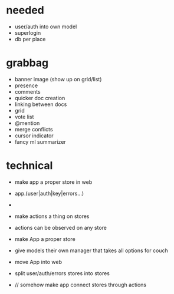 # needed

- user/auth into own model
- superlogin
- db per place

# grabbag

  - banner image (show up on grid/list)
  - presence
  - comments
  - quicker doc creation
  - linking between docs
  - grid
  - vote list
  - @mention
  - merge conflicts
  - cursor indicator
  - fancy ml summarizer

# technical

- make app a proper store in web
- app.(user|auth|key|errors...)
-

- make actions a thing on stores
- actions can be observed on any store
- make App a proper store
- give models their own manager that takes all options for couch
- move App into web
- split user/auth/errors stores into stores
- // somehow make app connect stores through actions
